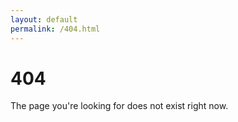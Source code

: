 ```yaml
---
layout: default
permalink: /404.html
---
```


# 404

The page you're looking for does not exist right now.
